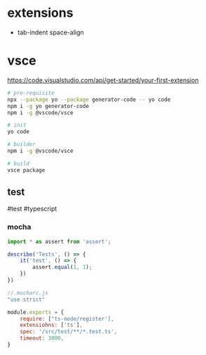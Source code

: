 # extensions
- tab-indent space-align
# vsce
https://code.visualstudio.com/api/get-started/your-first-extension

```sh
# pre-requisite
npx --package yo --package generator-code -- yo code
npm i -g yo generator-code
npm i -g @vscode/vsce

# init
yo code

# builder
npm i -g @vscode/vsce

# build
vsce package
```

## test
#test #typescript
### mocha
```ts
import * as assert from 'assert';

describe('Tests', () => {
	it('test', () => {
		assert.equal(1, 1);
	})
})
```

```js
//.mocharc.js
"use strict"

module.exports = {
	require: ["ts-node/register'],
	extensiohns: ['ts'],
	spec: '/src/test/**/*.test.ts',
	timeout: 3000,
}
```